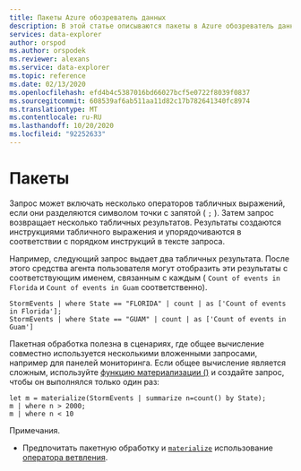 ```yaml
---
title: Пакеты Azure обозреватель данных
description: В этой статье описываются пакеты в Azure обозреватель данных.
services: data-explorer
author: orspod
ms.author: orspodek
ms.reviewer: alexans
ms.service: data-explorer
ms.topic: reference
ms.date: 02/13/2020
ms.openlocfilehash: efd4b4c5387016bd66027bcf5e0722f8039f0837
ms.sourcegitcommit: 608539af6ab511aa11d82c17b782641340fc8974
ms.translationtype: MT
ms.contentlocale: ru-RU
ms.lasthandoff: 10/20/2020
ms.locfileid: "92252633"
---
```

# <a name="batches"></a>Пакеты

Запрос может включать несколько операторов табличных выражений, если они разделяются символом точки с запятой ( `;` ). Затем запрос возвращает несколько табличных результатов. Результаты создаются инструкциями табличного выражения и упорядочиваются в соответствии с порядком инструкций в тексте запроса.

Например, следующий запрос выдает два табличных результата. После этого средства агента пользователя могут отобразить эти результаты с соответствующим именем, связанным с каждым ( `Count of events in Florida` и `Count of events in Guam` соответственно).

```kusto
StormEvents | where State == "FLORIDA" | count | as ['Count of events in Florida'];
StormEvents | where State == "GUAM" | count | as ['Count of events in Guam']
```

Пакетная обработка полезна в сценариях, где общее вычисление совместно используется несколькими вложенными запросами, например для панелей мониторинга. Если общее вычисление является сложным, используйте [функцию материализации ()](./materializefunction.md) и создайте запрос, чтобы он выполнялся только один раз:

```kusto
let m = materialize(StormEvents | summarize n=count() by State);
m | where n > 2000;
m | where n < 10
```

Примечания.
* Предпочитать пакетную обработку и [`materialize`](materializefunction.md) использование [оператора ветвления](forkoperator.md).
